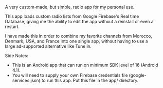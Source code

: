 A very custom-made, but simple, radio app for my personal use.

This app loads custom radio lists from Google Firebase's Real time Database, giving me the ability to edit the app without a reinstall or even a restart.

I have made this in order to combine my favorite channels from Morocco, Denmark, USA, and France into one single app, without having to use a large ad-supported alternative like Tune in.

Side Notes:
* This is an Android app that can run on minimum SDK level of 16 (Android 4.1).
* You will need to supply your own Firebase credentials file (google-services.json) to run this app. Put this file in the app/ directory.